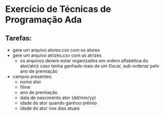 # Exercício de Técnicas de Programação Ada

## Tarefas:

* gere um arquivo atores.csv com os atores
* gere um arquivo atrizes.csv com as atrizes
  * os arquivos devem estar organizados em ordem alfabética do ator/atriz
    caso tenha ganhado mais de um Oscar, sub-ordenar pelo ano de premiação
* campos presentes:
  * nome ator
  * filme
  * ano de premiação
  * data de nascimento ator (dd/mm/yy)
  * idade do ator quando ganhou prêmio
  * idade do ator nos dias atuais

